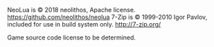 NeoLua is © 2018 neolithos, Apache license. https://github.com/neolithos/neolua
7-Zip is © 1999-2010 Igor Pavlov, included for use in build system only. http://7-zip.org/

Game source code license to be determined.
